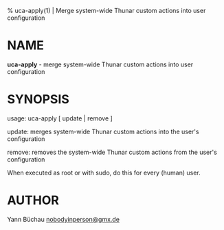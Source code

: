 % uca-apply(1) | Merge system-wide Thunar custom actions into user configuration

NAME
====


**uca-apply** - merge system-wide Thunar custom actions into user configuration

SYNOPSIS
========

usage: uca-apply [ update | remove ]

update: merges system-wide Thunar custom actions into the user's configuration

remove: removes the system-wide Thunar custom actions from the user's
configuration

When executed as root or with sudo, do this for every (human) user.

AUTHOR
======


Yann Büchau <nobodyinperson@gmx.de>


